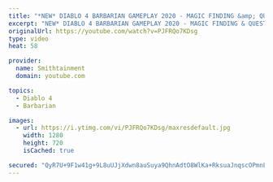 ```yaml
---
title: "*NEW* DIABLO 4 BARBARIAN GAMEPLAY 2020 - MAGIC FINDING &amp; QUESTING"
excerpt: "NEW* DIABLO 4 BARBARIAN GAMEPLAY 2020 - MAGIC FINDING & QUESTING A brutal, physical warrior, the Barbarian roams around the battlefield ..."
originalUrl: https://youtube.com/watch?v=PJFRQo7KDsg
type: video
heat: 58

provider:
  name: Smithtainment
  domain: youtube.com

topics:
  - Diablo 4
  - Barbarian

images:
  - url: https://i.ytimg.com/vi/PJFRQo7KDsg/maxresdefault.jpg
    width: 1280
    height: 720
    isCached: true

secured: "QyR7U+9F1w41g+9L8uUJjXdwn8auSuya9QhnAdtO8WlKa+RksuaJnqscOPmnL9Otq+fBy2SUfIL3+X65KlnicFN3a67dhOd9V6UPqhcidRWEPE4lxxrHsLDwpH69CGDEs9dE08zdaxYGK2DNM29Z1KNzeoGL0f10nzEspr7wc+G+8kjiN4KYef1vAJFvZ4Vo6KmZJAD92NNrMxxJdUCZ0In5E+o79f2ABSAatoak/fjTYWYqz5qQVbZqjhUjJ0sxjIqRjuEZ4pyJBCFXa5sljUnyFLhVjnbcD+30rZEusjJG9RLG2I7upz+xnwWy6lIVH9vi8Yv1on+S6Yp3cBihVhqivYo9WWaslcYTf3YXwX6bnAugzxyni8NpKp4H6VH/mn2rJbfFQICPmw9mccMv+A==;eWhs3KVF5wwTrSNN9C0gKQ=="
---
```


